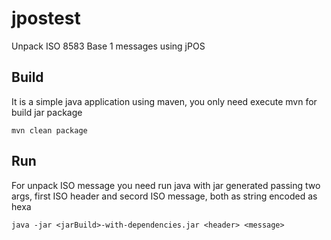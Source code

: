 # jpostest
Unpack ISO 8583 Base 1 messages using jPOS

## Build
It is a simple java application using maven, you only need execute mvn for build jar package

```console
mvn clean package
```

## Run
For unpack ISO message you need run java with jar generated passing two args, first ISO header and secord ISO message, both as string encoded as hexa

```console
java -jar <jarBuild>-with-dependencies.jar <header> <message>
```

